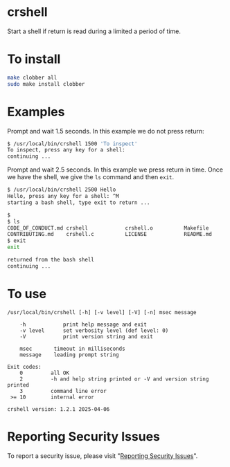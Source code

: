 # crshell

Start a shell if return is read during a limited a period of time.


# To install

```sh
make clobber all
sudo make install clobber
```


# Examples

Prompt and wait 1.5 seconds.  In this example we do not press return:

```sh
$ /usr/local/bin/crshell 1500 'To inspect'
To inspect, press any key for a shell:
continuing ...
```

Prompt and wait 2.5 seconds.  In this example we press return in time.
Once we have the shell, we give the `ls` command and then `exit`.

```sh
$ /usr/local/bin/crshell 2500 Hello
Hello, press any key for a shell: ^M
starting a bash shell, type exit to return ...

$
$ ls
CODE_OF_CONDUCT.md crshell            crshell.o          Makefile           SECURITY.md
CONTRIBUTING.md    crshell.c          LICENSE            README.md
$ exit
exit

returned from the bash shell
continuing ...
```


# To use

```
/usr/local/bin/crshell [-h] [-v level] [-V] [-n] msec message

    -h            print help message and exit
    -v level      set verbosity level (def level: 0)
    -V            print version string and exit

    msec	   timeout in milliseconds
    message	   leading prompt string

Exit codes:
    0         all OK
    2         -h and help string printed or -V and version string printed
    3         command line error
 >= 10        internal error

crshell version: 1.2.1 2025-04-06
```


# Reporting Security Issues

To report a security issue, please visit "[Reporting Security Issues](https://github.com/lcn2/crshell/security/policy)".
